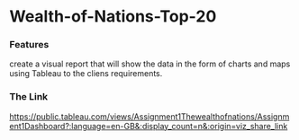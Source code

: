 # Wealth-of-Nations-Top-20

### Features 
 create a visual report that will show the data in the form of charts and maps 
 using Tableau to the cliens requirements. 

### The Link

https://public.tableau.com/views/Assignment1Thewealthofnations/Assignment1Dashboard?:language=en-GB&:display_count=n&:origin=viz_share_link
